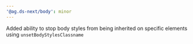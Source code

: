 ```yaml
---
'@ag.ds-next/body': minor
---
```


Added ability to stop body styles from being inherited on specific elements using `unsetBodyStylesClassname`

